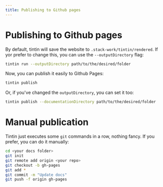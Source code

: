 ```yaml
---
title: Publishing to Github pages
---
```


# Publishing to Github pages

By default, tintin will save the website to `.stack-work/tintin/rendered`.
If yor prefer to change this, you can use the `--outputDirectory` flag:

```bash
tintin run --outputDirectory path/to/the/desired/folder
```

Now, you can publish it easily to Github Pages:

```bash
tintin publish
```

Or, if you've changed the `outputDirectory`, you can set it too:

```bash
tintin publish --documentationDirectory path/to/the/desired/folder
```

# Manual publication

Tintin just executes some `git` commands in a row, nothing fancy.
If you prefer, you can do it manually:

```bash
cd <your docs folder>
git init
git remote add origin <your repo>
git checkout -b gh-pages
git add *
git commit -m "Update docs"
git push -f origin gh-pages
```


